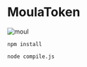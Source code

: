 # MoulaToken
![moul](https://user-images.githubusercontent.com/26382911/147583032-58f2d1f7-c643-4af6-a911-b8ac07e4a3ba.png)
 ````
 npm install
 
 node compile.js
 ````
